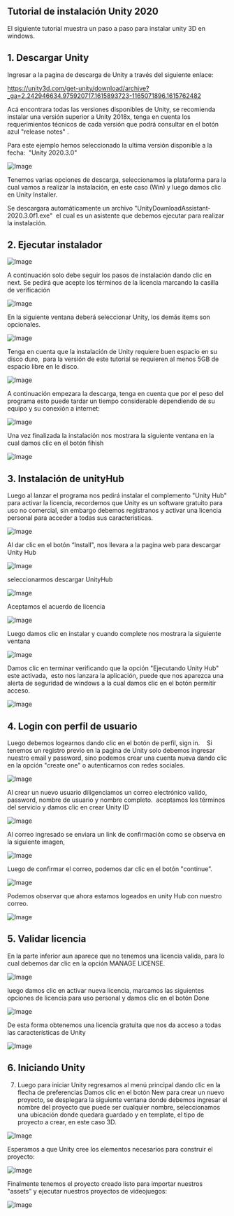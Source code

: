 ## Tutorial de instalación Unity 2020

El siguiente tutorial muestra un paso a paso para instalar unity 3D en windows.


## 1. Descargar Unity

Ingresar a la pagina de descarga de Unity a través del siguiente enlace:

https://unity3d.com/get-unity/download/archive?_ga=2.242946634.975920717.1615893723-1165071896.1615762482

Acá encontrara todas las versiones disponibles de Unity, se recomienda instalar una versión superior a Unity 2018x, tenga en cuenta los requerimientos técnicos de cada versión que podrá consultar en el botón azul "release notes" .

Para este ejemplo hemos seleccionado la ultima versión disponible a la fecha:  "Unity 2020.3.0"

![Image](./images/unityinstall/image.png)

Tenemos varias opciones de descarga, seleccionamos la plataforma para la cual vamos a realizar la instalación, en este caso (Win) y luego damos clic en Unity Installer.

Se descargara automáticamente un archivo "UnityDownloadAssistant-2020.3.0f1.exe"  el cual es un asistente que debemos ejecutar para realizar la instalación.

## 2. Ejecutar instalador

![Image](./images/unityinstall/image%20(2).png)

A continuación solo debe seguir los pasos de instalación dando clic en next.
Se pedirá que acepte los términos de la licencia marcando la casilla de verificación

![Image](./images/unityinstall/image%20(3).png)

En la siguiente ventana deberá seleccionar Unity, los demás ítems son opcionales.

![Image](./images/unityinstall/image%20(4).png)

Tenga en cuenta que la instalación de Unity requiere buen espacio en su disco duro,  para la versión de este tutorial se requieren al menos 5GB de espacio libre en le disco.

![Image](./images/unityinstall/image%20(5).png)

A continuación empezara la descarga, tenga en cuenta que por el peso del programa esto puede tardar un tiempo considerable dependiendo de su equipo y su conexión a internet:

![Image](./images/unityinstall/image%20(6).png)

Una vez finalizada la instalación nos mostrara la siguiente ventana en la cual damos clic en el botón fihish

![Image](./images/unityinstall/image%20(7).png)

## 3. Instalación de unityHub

Luego al lanzar el programa nos pedirá instalar el complemento "Unity Hub" para activar la licencia, recordemos que Unity es un software gratuito para uso no comercial, sin embargo debemos regístranos y activar una licencia personal para acceder a todas sus caracteristicas.  

![Image](./images/unityinstall/image%20(8).png)

Al dar clic en el botón “Install", nos llevara a la pagina web para descargar Unity Hub

![Image](./images/unityinstall/image%20(9).png)

seleccionarmos descargar UnityHub

![Image](./images/unityinstall/image%20(10).png)

Aceptamos el acuerdo de licencia

![Image](./images/unityinstall/image%20(11).png)

Luego damos clic en instalar y cuando complete nos mostrara la siguiente ventana

![Image](./images/unityinstall/image%20(12).png)

Damos clic en terminar verificando que la opción "Ejecutando Unity Hub" este activada,  esto nos lanzara la aplicación, puede que nos aparezca una alerta de seguridad de windows a la cual damos clic en el botón permitir acceso.

![Image](./images/unityinstall/image%20(13).png)

## 4. Login con perfil de usuario

Luego debemos logearnos dando clic en el botón de perfil, sign in.    Si tenemos un registro previo en la pagina de Unity solo debemos ingresar nuestro email y password, sino podemos crear una cuenta nueva dando clic en la opción "create one" o autenticarnos con redes sociales.

![Image](./images/unityinstall/image%20(21).png)

Al crear un nuevo usuario diligenciamos un correo electrónico valido, password, nombre de usuario y nombre completo.  aceptamos los términos del servicio y damos clic en crear Unity ID

![Image](./images/unityinstall/image%20(22).png)

Al correo ingresado se enviara un link de confirmación como se observa en la siguiente imagen,

![Image](./images/unityinstall/image%20(23).png)

Luego de confirmar el correo, podemos dar clic en el botón "continue”.

![Image](./images/unityinstall/image%20(14).png)

Podemos observar que ahora estamos logeados en unity Hub con nuestro correo.

![Image](./images/unityinstall/image%20(24).png)

## 5. Validar licencia

En la parte inferior aun aparece que no tenemos una licencia valida, para lo cual debemos dar clic en la opción MANAGE LICENSE.

![Image](./images/unityinstall/image%20(15).png)

luego damos clic en activar nueva licencia, marcamos las siguientes opciones de licencia para uso personal y damos clic en el botón Done

![Image](./images/unityinstall/image%20(16).png)

De esta forma obtenemos una licencia gratuita que nos da acceso a todas las características de Unity

![Image](./images/unityinstall/image%20(17).png)

## 6. Iniciando Unity

7. Luego para iniciar Unity regresamos al menú principal dando clic en la flecha de preferencias
Damos clic en el botón New para crear un nuevo proyecto, se desplegara la siguiente ventana donde debemos ingresar el nombre del proyecto que puede ser cualquier nombre, seleccionamos una ubicación donde quedara guardado y en template, el tipo de proyecto a crear, en este caso 3D.

![Image](./images/unityinstall/image%20(18).png)


Esperamos a que Unity cree los elementos necesarios para construir el proyecto:

![Image](./images/unityinstall/image%20(19).png)

Finalmente tenemos el proyecto creado listo para importar nuestros "assets" y ejecutar nuestros proyectos de videojuegos:

![Image](./images/unityinstall/image%20(20).png)


